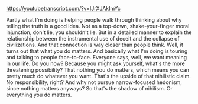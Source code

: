 https://youtubetranscript.com/?v=IJrXJAkImYc

 Partly what I'm doing is helping people walk through thinking about why telling the truth is a good idea. Not as a top-down, shake-your-finger moral injunction, don't lie, you shouldn't lie. But in a detailed manner to explain the relationship between the instrumental use of deceit and the collapse of civilizations. And that connection is way closer than people think. Well, it turns out that what you do matters. And basically what I'm doing is touring and talking to people face-to-face. Everyone says, well, we want meaning in our life. Do you now? Because you might ask yourself, what's the more threatening possibility? That nothing you do matters, which means you can pretty much do whatever you want. That's the upside of that nihilistic claim. No responsibility, right? And why not pursue narrow-focused hedonism, since nothing matters anyways? So that's the shadow of nihilism. Or everything you do matters.